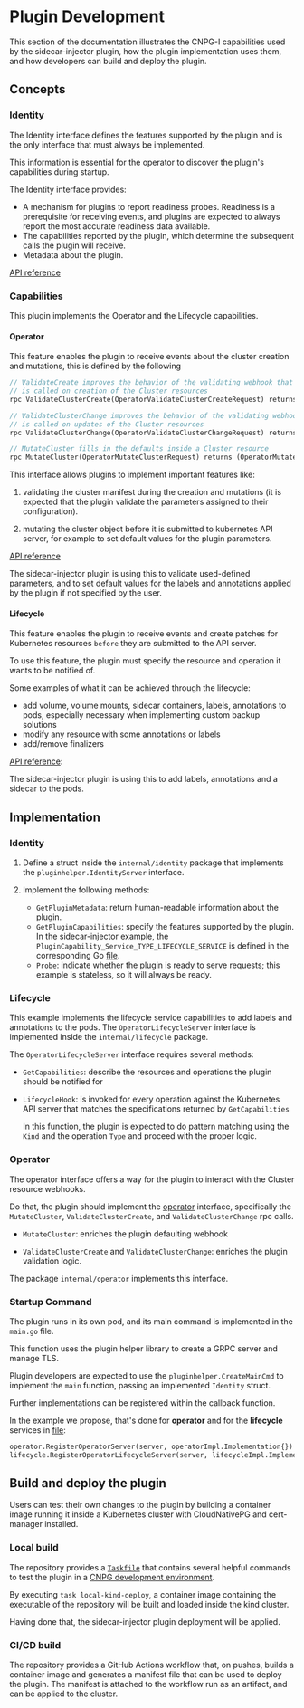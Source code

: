 # Plugin Development

This section of the documentation illustrates the CNPG-I capabilities used by
the sidecar-injector plugin, how the plugin implementation uses them, and how
developers can build and deploy the plugin.

## Concepts

### Identity

The Identity interface defines the features supported by the plugin and is the
only interface that must always be implemented.

This information is essential for the operator to discover the plugin's
capabilities during startup.

The Identity interface provides:

- A mechanism for plugins to report readiness probes. Readiness is a
  prerequisite for receiving events, and plugins are expected to always report
  the most accurate readiness data available.
- The capabilities reported by the plugin, which determine the subsequent calls
  the plugin will receive.
- Metadata about the plugin.

[API reference](https://github.com/cloudnative-pg/cnpg-i/blob/main/proto/identity.proto)

### Capabilities

This plugin implements the Operator and the Lifecycle capabilities.

#### Operator

This feature enables the plugin to receive events about the cluster creation and
mutations, this is defined by the following

``` proto
// ValidateCreate improves the behavior of the validating webhook that
// is called on creation of the Cluster resources
rpc ValidateClusterCreate(OperatorValidateClusterCreateRequest) returns (OperatorValidateClusterCreateResult) {}

// ValidateClusterChange improves the behavior of the validating webhook of
// is called on updates of the Cluster resources
rpc ValidateClusterChange(OperatorValidateClusterChangeRequest) returns (OperatorValidateClusterChangeResult) {}

// MutateCluster fills in the defaults inside a Cluster resource
rpc MutateCluster(OperatorMutateClusterRequest) returns (OperatorMutateClusterResult) {}
```

This interface allows plugins to implement important features like:

1. validating the cluster manifest during the creation and mutations
   (it is expected that the plugin validate the parameters assigned to their
   configuration).

2. mutating the cluster object before it is submitted to kubernetes API server,
   for example to set default values for the plugin parameters.

[API reference](https://github.com/cloudnative-pg/cnpg-i/blob/main/proto/operator.proto)

The sidecar-injector plugin is using this to validate used-defined parameters, and to
set default values for the labels and annotations applied by the plugin if not
specified by the user.

#### Lifecycle

This feature enables the plugin to receive events and create patches for
Kubernetes resources `before` they are submitted to the API server.

To use this feature, the plugin must specify the resource and operation it wants
to be notified of.

Some examples of what it can be achieved through the lifecycle:

- add volume, volume mounts, sidecar containers, labels, annotations to pods,
  especially necessary when implementing custom backup solutions
- modify any resource with some annotations or labels
- add/remove finalizers

[API reference](https://github.com/cloudnative-pg/cnpg-i/blob/main/proto/operator_lifecycle.proto):

The sidecar-injector plugin is using this to add labels, annotations and a sidecar
to the pods.

## Implementation

### Identity

1. Define a struct inside the `internal/identity` package that implements
   the `pluginhelper.IdentityServer` interface.

2. Implement the following methods:

    - `GetPluginMetadata`: return human-readable information about the plugin.
    - `GetPluginCapabilities`: specify the features supported by the plugin. In
      the sidecar-injector example, the
      `PluginCapability_Service_TYPE_LIFECYCLE_SERVICE` is defined in the
      corresponding Go [file](../internal/lifecycle/lifecycle.go).
    - `Probe`: indicate whether the plugin is ready to serve requests; this
      example is stateless, so it will always be ready.

### Lifecycle

This example implements the lifecycle service capabilities to add labels and
annotations to the pods. The `OperatorLifecycleServer` interface is implemented
inside the `internal/lifecycle` package.

The `OperatorLifecycleServer` interface requires several methods:

- `GetCapabilities`: describe the resources and operations the plugin should be
  notified for

- `LifecycleHook`: is invoked for every operation against the Kubernetes API
  server that matches the specifications returned by `GetCapabilities`

  In this function, the plugin is expected to do pattern matching using
  the `Kind` and the operation `Type` and proceed with the proper logic.

### Operator

The operator interface offers a way for the plugin to interact with the Cluster
resource webhooks.

Do that, the plugin should implement
the [operator](https://github.com/cloudnative-pg/cnpg-i/blob/main/proto/operator.proto)
interface, specifically the `MutateCluster`, `ValidateClusterCreate`,
and `ValidateClusterChange` rpc calls.

- `MutateCluster`: enriches the plugin defaulting webhook

- `ValidateClusterCreate` and `ValidateClusterChange`: enriches the plugin
  validation logic.

The package `internal/operator` implements this interface.

### Startup Command

The plugin runs in its own pod, and its main command is implemented in
the `main.go` file.

This function uses the plugin helper library to create a GRPC server and manage
TLS.

Plugin developers are expected to use the `pluginhelper.CreateMainCmd`
to implement the `main` function, passing an implemented `Identity`
struct.

Further implementations can be registered within the callback function.

In the example we propose, that's done for **operator** and for the
**lifecycle** services in [file](../cmd/plugin/plugin.go):

``` proto
operator.RegisterOperatorServer(server, operatorImpl.Implementation{})
lifecycle.RegisterOperatorLifecycleServer(server, lifecycleImpl.Implementation{})
```

## Build and deploy the plugin

Users can test their own changes to the plugin by building a container image
running it inside a Kubernetes cluster with CloudNativePG and cert-manager
installed.

### Local build

The repository provides a [`Taskfile`](https://taskfile.dev/) that contains
several helpful commands to test the plugin in
a [CNPG development environment](https://github.com/cloudnative-pg/cloudnative-pg/tree/main/contribute/e2e_testing_environment#the-local-kubernetes-cluster-for-testing).

By executing `task local-kind-deploy`, a container image containing the
executable of the repository will be built and loaded inside the kind cluster.

Having done that, the sidecar-injector plugin deployment will be applied.

### CI/CD build

The repository provides a GitHub Actions workflow that, on pushes, builds a
container image and generates a manifest file that can be used to deploy the
plugin. The manifest is attached to the workflow run as an artifact, and can be
applied to the cluster.
